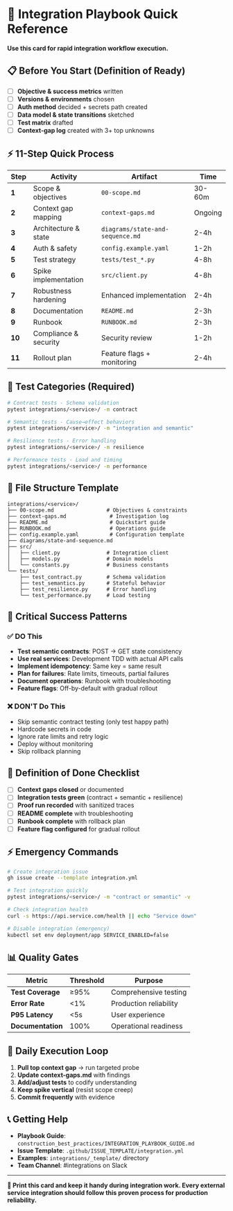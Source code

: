 # 🔗 Integration Playbook Quick Reference

**Use this card for rapid integration workflow execution.**

## 📋 Before You Start (Definition of Ready)

- [ ] **Objective & success metrics** written
- [ ] **Versions & environments** chosen
- [ ] **Auth method** decided + secrets path created
- [ ] **Data model & state transitions** sketched
- [ ] **Test matrix** drafted
- [ ] **Context-gap log** created with 3+ top unknowns

## ⚡ 11-Step Quick Process

| Step   | Activity              | Artifact                         | Time    |
| ------ | --------------------- | -------------------------------- | ------- |
| **1**  | Scope & objectives    | `00-scope.md`                    | 30-60m  |
| **2**  | Context gap mapping   | `context-gaps.md`                | Ongoing |
| **3**  | Architecture & state  | `diagrams/state-and-sequence.md` | 2-4h    |
| **4**  | Auth & safety         | `config.example.yaml`            | 1-2h    |
| **5**  | Test strategy         | `tests/test_*.py`                | 4-8h    |
| **6**  | Spike implementation  | `src/client.py`                  | 4-8h    |
| **7**  | Robustness hardening  | Enhanced implementation          | 2-4h    |
| **8**  | Documentation         | `README.md`                      | 2-3h    |
| **9**  | Runbook               | `RUNBOOK.md`                     | 2-3h    |
| **10** | Compliance & security | Security review                  | 1-2h    |
| **11** | Rollout plan          | Feature flags + monitoring       | 2-4h    |

## 🧪 Test Categories (Required)

```bash
# Contract tests - Schema validation
pytest integrations/<service>/ -m contract

# Semantic tests - Cause→effect behaviors
pytest integrations/<service>/ -m "integration and semantic"

# Resilience tests - Error handling
pytest integrations/<service>/ -m resilience

# Performance tests - Load and timing
pytest integrations/<service>/ -m performance
```

## 📁 File Structure Template

```
integrations/<service>/
├── 00-scope.md                 # Objectives & constraints
├── context-gaps.md              # Investigation log
├── README.md                    # Quickstart guide
├── RUNBOOK.md                   # Operations guide
├── config.example.yaml          # Configuration template
├── diagrams/state-and-sequence.md
├── src/
│   ├── client.py               # Integration client
│   ├── models.py               # Domain models
│   └── constants.py            # Business constants
└── tests/
    ├── test_contract.py        # Schema validation
    ├── test_semantics.py       # Stateful behavior
    ├── test_resilience.py      # Error handling
    └── test_performance.py     # Load testing
```

## 🚨 Critical Success Patterns

### ✅ DO This

- **Test semantic contracts**: POST → GET state consistency
- **Use real services**: Development TDD with actual API calls
- **Implement idempotency**: Same key = same result
- **Plan for failures**: Rate limits, timeouts, partial failures
- **Document operations**: Runbook with troubleshooting
- **Feature flags**: Off-by-default with gradual rollout

### ❌ DON'T Do This

- Skip semantic contract testing (only test happy path)
- Hardcode secrets in code
- Ignore rate limits and retry logic
- Deploy without monitoring
- Skip rollback planning

## 🎯 Definition of Done Checklist

- [ ] **Context gaps closed** or documented
- [ ] **Integration tests green** (contract + semantic + resilience)
- [ ] **Proof run recorded** with sanitized traces
- [ ] **README complete** with troubleshooting
- [ ] **Runbook complete** with rollback plan
- [ ] **Feature flag configured** for gradual rollout

## ⚡ Emergency Commands

```bash
# Create integration issue
gh issue create --template integration.yml

# Test integration quickly
pytest integrations/<service>/ -m "contract or semantic" -v

# Check integration health
curl -s https://api.service.com/health || echo "Service down"

# Disable integration (emergency)
kubectl set env deployment/app SERVICE_ENABLED=false
```

## 📊 Quality Gates

| Metric            | Threshold | Purpose                |
| ----------------- | --------- | ---------------------- |
| **Test Coverage** | ≥95%      | Comprehensive testing  |
| **Error Rate**    | <1%       | Production reliability |
| **P95 Latency**   | <5s       | User experience        |
| **Documentation** | 100%      | Operational readiness  |

## 🔄 Daily Execution Loop

1. **Pull top context gap** → run targeted probe
2. **Update context-gaps.md** with findings
3. **Add/adjust tests** to codify understanding
4. **Keep spike vertical** (resist scope creep)
5. **Commit frequently** with evidence

## 📞 Getting Help

- **Playbook Guide**: `construction_best_practices/INTEGRATION_PLAYBOOK_GUIDE.md`
- **Issue Template**: `.github/ISSUE_TEMPLATE/integration.yml`
- **Examples**: `integrations/_template/` directory
- **Team Channel**: #integrations on Slack

---

**🔗 Print this card and keep it handy during integration work. Every external service integration should follow this proven process for production reliability.**
